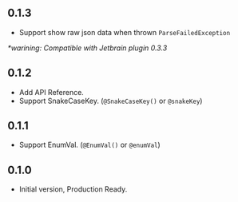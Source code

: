 ## 0.1.3
- Support show raw json data when thrown `ParseFailedException`


_*warining: Compatible with Jetbrain plugin 0.3.3_

## 0.1.2
- Add API Reference.
- Support SnakeCaseKey. (`@SnakeCaseKey()` or `@snakeKey`)

## 0.1.1
- Support EnumVal. (`@EnumVal()` or `@enumVal`)

## 0.1.0
- Initial version, Production Ready.
